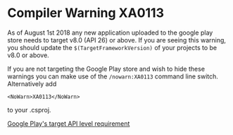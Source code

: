 ﻿# Compiler Warning XA0113

As of August 1st 2018 any new application uploaded to the google play
store needs to target v8.0 (API 26) or above. If you are seeing this
warning, you should update the `$(TargetFrameworkVersion)` of your projects
to be v8.0 or above.

If you are not targeting the Google Play store and wish to hide these
warnings you can make use of the `/nowarn:XA0113` command line switch. 
Alternatively add

    <NoWarn>XA0113</NoWarn>

to your .csproj.

[Google Play's target API level requirement](https://developer.android.com/distribute/best-practices/develop/target-sdk)
